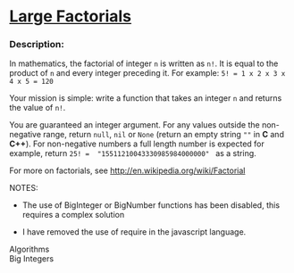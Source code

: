 <div class="w-full panel bg-ui-section"><h1><a href="https://www.codewars.com/kata/557f6437bf8dcdd135000010" target="_blank">Large Factorials
</a></h1><h3 class="wf-title-alt">Description:</h3><div class="markdown prose max-w-5xl mx-auto overflow-x-auto break-words" id="description"><p>In mathematics, the factorial of integer <code>n</code> is written as <code>n!</code>. It is equal to the product of <code>n</code> and every integer preceding it. For example: <code>5! = 1 x 2 x 3 x 4 x 5 = 120</code></p>
<p>Your mission is simple: write a function that takes an integer <code>n</code> and returns the value of <code>n!</code>.</p>
<p>You are guaranteed an integer argument. For any values outside the non-negative range, return <code>null</code>, <code>nil</code> or <code>None</code> (return an empty string <code>""</code> in <strong>C</strong> and <strong>C++</strong>).  For non-negative numbers a full length number is expected for example, return <code>25! =  "15511210043330985984000000" </code> as a string.</p>
<p>For more on factorials, see <a href="http://en.wikipedia.org/wiki/Factorial" data-turbolinks="false" target="_blank">http://en.wikipedia.org/wiki/Factorial</a></p>
<p>NOTES: </p>
<ul>
<li><p>The use of BigInteger or BigNumber functions has been disabled, this requires a complex solution</p>
</li>
<li><p>I have removed the use of require in the javascript language.</p>
</li>
</ul>
</div><div class="pt-4 max-w-5xl mx-auto"><div class="mt-4"><span><i class="icon-moon-tag "></i></span><div class="keyword-tag">Algorithms</div><div class="keyword-tag">Big Integers</div></div></div></div>